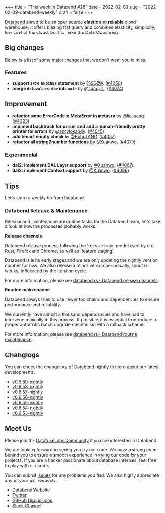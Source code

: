 +++
title = "This week in Databend #28"
date = 2022-02-09
slug = "2022-02-09-databend-weekly"
draft = false
+++

[Databend](https://github.com/datafuselabs/databend) aimed to be an open source **elastic** and **reliable** cloud warehouse, it offers blazing fast query and combines elasticity, simplicity, low cost of the cloud, built to make the Data Cloud easy.

## Big changes

Below is a list of some major changes that we don't want you to miss.

### Features

- **support `SHOW ENGINES` statement** by [@SGZW](https://github.com/SGZW). ([#4050](https://github.com/datafuselabs/databend/pull/4050))
- **merge `datavalues-dev` into `main`** by [@sundy-li](https://github.com/sundy-li). ([#4074](https://github.com/datafuselabs/databend/pull/4074))

## Improvement

- **refactor some ErrorCode to MetaError in metasrv** by [@lichuang](https://github.com/lichuang). ([#4023](https://github.com/datafuselabs/databend/pull/4023))
- **implment backtrack for parser and add a human-friendly pretty printer for errors** by [@andylokandy](https://github.com/andylokandy). ([#4045](https://github.com/datafuselabs/databend/pull/4045))
- **add tenant empty check** by [@BohuTANG](https://github.com/BohuTANG). ([#4057](https://github.com/datafuselabs/databend/pull/4057))
- **refactor all string2number functions** by [@Xuanwo](https://github.com/Xuanw). ([#4070](https://github.com/datafuselabs/databend/pull/4070))

### Experimental

- **dal2: implement DAL Layer support** by [@Xuanwo](https://github.com/Xuanwo). ([#4067](https://github.com/datafuselabs/databend/pull/4067)).
- **dal2: implement Context support** by [@Xuanwo](https://github.com/Xuanwo). ([#4096](https://github.com/datafuselabs/databend/pull/4096)).

## Tips

Let's learn a weekly tip from Databend.

### Databend Release & Maintenance

Release and maintenance are routine tasks for the Databend team, let's take a look at how the processes probably works.

**Release channels**

Databend release process following the 'release train' model used by e.g. Rust, Firefox and Chrome, as well as 'feature staging'.

Databend is in its early stages and we are only updating the nightly version number for now.
We also release a minor version periodically, about 6 weeks, influenced by the iteration cycle.

For more information, please see [databend.rs - Databend release channels](https://databend.rs/dev/development/release-channels).

**Routine maintenance**

Databend always tries to use newer toolchains and dependencies to ensure performance and reliability.

We currently have almost a thousand dependencies and have had to intervene manually in this process.
If possible, it is essential to introduce a proper automatic batch upgrade mechanism with a rollback scheme.

For more information, please see [databend.rs - Databend routine maintenance](https://databend.rs/dev/development/routine-maintenance).

## Changlogs

You can check the changelogs of Databend nightly to learn about our latest developments.

- [v0.6.59-nightly](https://github.com/datafuselabs/databend/releases/tag/v0.6.59-nightly)
- [v0.6.58-nightly](https://github.com/datafuselabs/databend/releases/tag/v0.6.58-nightly)
- [v0.6.57-nightly](https://github.com/datafuselabs/databend/releases/tag/v0.6.57-nightly)
- [v0.6.56-nightly](https://github.com/datafuselabs/databend/releases/tag/v0.6.56-nightly)
- [v0.6.55-nightly](https://github.com/datafuselabs/databend/releases/tag/v0.6.55-nightly)
- [v0.6.54-nightly](https://github.com/datafuselabs/databend/releases/tag/v0.6.54-nightly)
- [v0.6.53-nightly](https://github.com/datafuselabs/databend/releases/tag/v0.6.53-nightly)

## Meet Us

Please join the [DatafuseLabs Community](https://github.com/datafuselabs/) if you are interested in Databend.

We are looking forward to seeing you try our code. We have a strong team behind you to ensure a smooth experience in trying our code for your projects.
If you are a hacker passionate about database internals, feel free to play with our code.

You can submit [issues](https://github.com/datafuselabs/databend/issues) for any problems you find. We also highly appreciate any of your pull requests.

- [Databend Website](https://databend.rs)
- [Twitter](https://twitter.com/Datafuse_Labs)
- [GitHub Discussions](https://github.com/datafuselabs/databend/discussions)
- [Slack Channel](https://link.databend.rs/join-slack)
